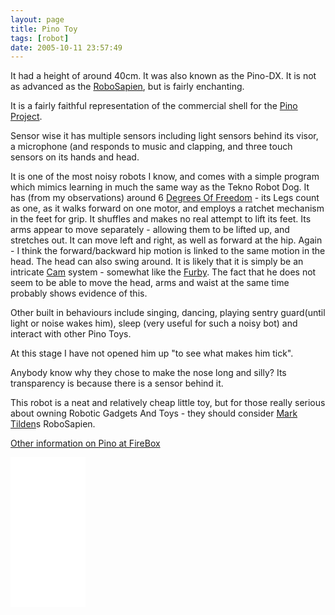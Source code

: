 ```yaml
---
layout: page
title: Pino Toy
tags: [robot]
date: 2005-10-11 23:57:49
---
```

It had a height of around 40cm. It was also known as the Pino-DX. It is not as advanced as the [RoboSapien](/wiki/robosapien.html "RoboSapien"), but is fairly enchanting.

It is a fairly faithful representation of the commercial shell for the [Pino Project](/wiki/pino.html "The Pino Project aka Open Pino is intended as a standard platform for humanoid robotics.").

Sensor wise it has multiple sensors including light sensors behind its visor, a microphone (and responds to music and clapping, and three touch sensors on its hands and head.

It is one of the most noisy robots I know, and comes with a simple program which mimics learning in much the same way as the Tekno Robot Dog. It has (from my observations) around 6 [Degrees Of Freedom](/wiki/degrees_of_freedom.html "A term used for the axes of movement for a robot, or robot limb.") - its Legs count as one, as it walks forward on one motor, and employs a ratchet mechanism in the feet for grip. It shuffles and makes no real attempt to lift its feet. Its arms appear to move separately - allowing them to be lifted up, and stretches out. It can move left and right, as well as forward at the hip. Again - I think the forward/backward hip motion is linked to the same motion in the head. The head can also swing around. It is likely that it is simply be an intricate [Cam](/wiki/cam.html "CAM") system - somewhat like the [Furby](/wiki/furby.html "Furby"). The fact that he does not seem to be able to move the head, arms and waist at the same time probably shows evidence of this.

Other built in behaviours include singing, dancing, playing sentry guard(until light or noise wakes him), sleep (very useful for such a noisy bot) and interact with other Pino Toys.

At this stage I have not opened him up "to see what makes him tick".

Anybody know why they chose to make the nose long and silly? Its transparency is because there is a sensor behind it.

This robot is a neat and relatively cheap little toy, but for those really serious about owning Robotic Gadgets And Toys - they should consider [Mark Tilden](/wiki/mark_tilden.html "Mark Tilden")s RoboSapien.

[Other information on Pino at FireBox](http://www.firebox.com/index.html?dir=firebox&action=product&pid=429)

<iframe style="width:120px;height:240px;" marginwidth="0" marginheight="0" scrolling="no" frameborder="0" src="//ws-eu.amazon-adsystem.com/widgets/q?ServiceVersion=20070822&OneJS=1&Operation=GetAdHtml&MarketPlace=GB&source=ss&ref=as_ss_li_til&ad_type=product_link&tracking_id=orionrobots-21&language=en_GB&marketplace=amazon&region=GB&placement=B08CH4TFC6&asins=B08CH4TFC6&linkId=4183b9dc3520123353519e195722df51&show_border=true&link_opens_in_new_window=true"></iframe>
